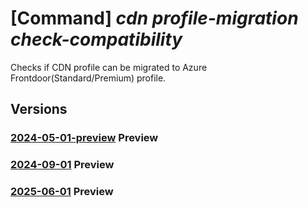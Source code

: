 # [Command] _cdn profile-migration check-compatibility_

Checks if CDN profile can be migrated to Azure Frontdoor(Standard/Premium) profile.

## Versions

### [2024-05-01-preview](/Resources/mgmt-plane/L3N1YnNjcmlwdGlvbnMve30vcmVzb3VyY2Vncm91cHMve30vcHJvdmlkZXJzL21pY3Jvc29mdC5jZG4vcHJvZmlsZXMve30vY2RuY2FubWlncmF0ZXRvYWZk/2024-05-01-preview.xml) **Preview**

<!-- mgmt-plane /subscriptions/{}/resourcegroups/{}/providers/microsoft.cdn/profiles/{}/cdncanmigratetoafd 2024-05-01-preview -->

### [2024-09-01](/Resources/mgmt-plane/L3N1YnNjcmlwdGlvbnMve30vcmVzb3VyY2Vncm91cHMve30vcHJvdmlkZXJzL21pY3Jvc29mdC5jZG4vcHJvZmlsZXMve30vY2RuY2FubWlncmF0ZXRvYWZk/2024-09-01.xml) **Preview**

<!-- mgmt-plane /subscriptions/{}/resourcegroups/{}/providers/microsoft.cdn/profiles/{}/cdncanmigratetoafd 2024-09-01 -->

### [2025-06-01](/Resources/mgmt-plane/L3N1YnNjcmlwdGlvbnMve30vcmVzb3VyY2Vncm91cHMve30vcHJvdmlkZXJzL21pY3Jvc29mdC5jZG4vcHJvZmlsZXMve30vY2RuY2FubWlncmF0ZXRvYWZk/2025-06-01.xml) **Preview**

<!-- mgmt-plane /subscriptions/{}/resourcegroups/{}/providers/microsoft.cdn/profiles/{}/cdncanmigratetoafd 2025-06-01 -->
